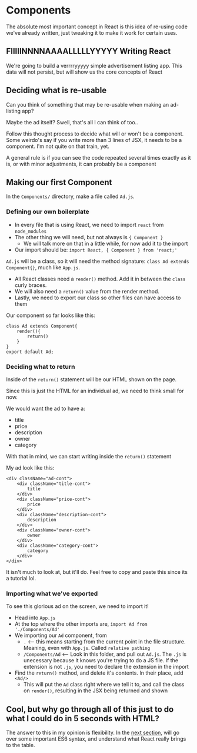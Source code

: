 # Components
The absolute most important concept in React is this idea of re-using code we've already written, just tweaking it to make it work for certain uses.

## FIIIIINNNNAAAALLLLLYYYYY Writing React
We're going to build a verrrryyyyy simple advertisement listing app. This data will not persist, but will show us the core concepts of React

## Deciding what is re-usable
Can you think of something that may be re-usable when making an ad-listing app?

Maybe the ad itself? Swell, that's all I can think of too..

Follow this thought process to decide what will or won't be a component. Some weirdo's say if you write more than 3 lines of JSX, it needs to be a component. I'm not quite on that train, yet.

 A general rule is if you can see the code repeated several times exactly as it is, or with minor adjustments, it can probably be a component

 ## Making our first Component
 In the `Components/` directory, make a file called `Ad.js`.

### Defining our own boilerplate

 - In every file that is using React, we need to import `react` from `node_modules`
 - The other thing we will need, but not always is `{ Component }`
    - We will talk more on that in a little while, for now add it to the import
- Our import should be: `import React, { Component } from 'react;'`

`Ad.js` will be a class, so it will need the method signature: `class Ad extends Component{}`, much like `App.js`.

- All React classes need a `render()` method. Add it in between the `class` curly braces.
- We will also need a `return()` value from the render method.
- Lastly, we need to export our class so other files can have access to them

Our component so far looks like this:

```
class Ad extends Component{
    render(){
        return()
    }
}
export default Ad;
```


### Deciding what to return
Inside of the `return()` statement will be our HTML shown on the page. 

Since this is just the HTML for an individual ad, we need to think small for now.

We would want the ad to have a:
- title
- price
- description
- owner
- category

With that in mind, we can start writing inside the `return()` statement

My ad look like this:
```
<div className="ad-cont">
    <div className="title-cont">
        title
    </div>
    <div className="price-cont">
        price
    </div>
    <div className="description-cont">
        description
    </div>
    <div className="owner-cont">
        owner
    </div>
    <div className="category-cont">
        category                
    </div>
</div>
```

It isn't much to look at, but it'll do. Feel free to copy and paste this since its a tutorial lol.

### Importing what we've exported
To see this glorious ad on the screen, we need to import it! 
- Head into `App.js`
- At the top where the other imports are, `import Ad from './Components/Ad'`
- We importing our `Ad` component, from 
    - `.` <-- this means starting from the current point in the file structure. Meaning, even with `App.js`. Called `relative pathing`
    - `/Components/Ad` <-- Look in this folder, and pull out `Ad.js`. The `.js` is unecessary because it knows you're trying to do a JS file. If the extension is not `.js`, you need to declare the extension in the import
- Find the `return()` method, and delete it's contents. In their place, add `<Ad/>`
    - This will put the `Ad` class right where we tell it to, and call the class on `render()`, resulting in the JSX being returned and shown

## Cool, but why go through all of this just to do what I could do in 5 seconds with HTML?
The answer to this in my opinion is flexibility. In the [next section](https://github.com/caldwell619/beginning-react/blob/master/docs/es6.md), will go over some important ES6 syntax, and understand what React really brings to the table.

